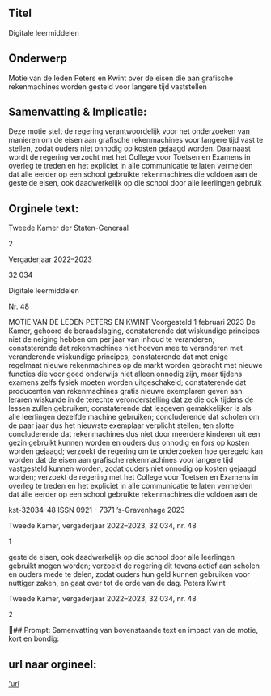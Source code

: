 ## Titel
Digitale leermiddelen
## Onderwerp
Motie van de leden Peters en Kwint over de eisen die aan grafische rekenmachines worden gesteld voor langere tijd vaststellen
## Samenvatting & Implicatie:

Deze motie stelt de regering verantwoordelijk voor het onderzoeken van manieren om de eisen aan grafische rekenmachines voor langere tijd vast te stellen, zodat ouders niet onnodig op kosten gejaagd worden. Daarnaast wordt de regering verzocht met het College voor Toetsen en Examens in overleg te treden en het expliciet in alle communicatie te laten vermelden dat alle eerder op een school gebruikte rekenmachines die voldoen aan de gestelde eisen, ook daadwerkelijk op die school door alle leerlingen gebruik
## Orginele text:


Tweede Kamer der Staten-Generaal

2

Vergaderjaar 2022–2023

32 034

Digitale leermiddelen

Nr. 48

MOTIE VAN DE LEDEN PETERS EN KWINT
Voorgesteld 1 februari 2023
De Kamer,
gehoord de beraadslaging,
constaterende dat wiskundige principes niet de neiging hebben om per
jaar van inhoud te veranderen;
constaterende dat rekenmachines niet hoeven mee te veranderen met
veranderende wiskundige principes;
constaterende dat met enige regelmaat nieuwe rekenmachines op de
markt worden gebracht met nieuwe functies die voor goed onderwijs niet
alleen onnodig zijn, maar tijdens examens zelfs fysiek moeten worden
uitgeschakeld;
constaterende dat producenten van rekenmachines gratis nieuwe
exemplaren geven aan leraren wiskunde in de terechte veronderstelling
dat ze die ook tijdens de lessen zullen gebruiken;
constaterende dat lesgeven gemakkelijker is als alle leerlingen dezelfde
machine gebruiken;
concluderende dat scholen om de paar jaar dus het nieuwste exemplaar
verplicht stellen;
ten slotte concluderende dat rekenmachines dus niet door meerdere
kinderen uit een gezin gebruikt kunnen worden en ouders dus onnodig en
fors op kosten worden gejaagd;
verzoekt de regering om te onderzoeken hoe geregeld kan worden dat de
eisen aan grafische rekenmachines voor langere tijd vastgesteld kunnen
worden, zodat ouders niet onnodig op kosten gejaagd worden;
verzoekt de regering met het College voor Toetsen en Examens in overleg
te treden en het expliciet in alle communicatie te laten vermelden dat álle
eerder op een school gebruikte rekenmachines die voldoen aan de

kst-32034-48
ISSN 0921 - 7371
’s-Gravenhage 2023

Tweede Kamer, vergaderjaar 2022–2023, 32 034, nr. 48

1



gestelde eisen, ook daadwerkelijk op die school door alle leerlingen
gebruikt mogen worden;
verzoekt de regering dit tevens actief aan scholen en ouders mede te
delen, zodat ouders hun geld kunnen gebruiken voor nuttiger zaken,
en gaat over tot de orde van de dag.
Peters
Kwint

Tweede Kamer, vergaderjaar 2022–2023, 32 034, nr. 48

2

## Prompt:
Samenvatting van bovenstaande text en impact van de motie, kort en bondig:

## url naar orgineel:
['url](https://gegevensmagazijn.tweedekamer.nl/OData/v4/2.0/Document(44cc339b-e4db-4ae1-a7f6-9922d4e25dc8)/resource)

